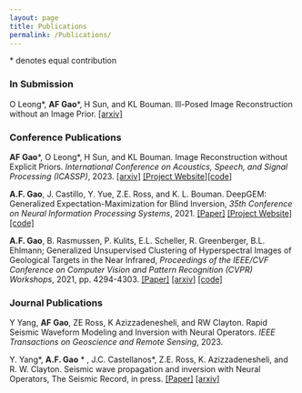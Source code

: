 ```yaml
---
layout: page
title: Publications
permalink: /Publications/
---
```


<style>
img {
  display: block;
  margin-left: auto;
  margin-right: auto;
}
</style>

<style>
embed{
  display: block;
  margin-left: auto;
  margin-right: auto;
}
</style>

 \* denotes equal contribution
 
### In Submission
 
O Leong\*, **AF Gao**\*, H Sun, and KL Bouman. Ill-Posed Image Reconstruction without an Image Prior. [[arxiv]](https://arxiv.org/abs/2304.05589)

### Conference Publications

**AF Gao**\*, O Leong\*, H Sun, and KL Bouman. Image Reconstruction without Explicit Priors. *International Conference on Acoustics, Speech, and Signal Processing (ICASSP)*, 2023. [[arxiv]](https://arxiv.org/abs/2303.12217) [[Project Website]](http://imaging.cms.caltech.edu/igm/)[[code]](https://github.com/angelafgao/IGM)

**A.F. Gao**, J. Castillo, Y. Yue, Z.E. Ross, and K. L. Bouman. DeepGEM: Generalized Expectation-Maximization for Blind Inversion, *35th Conference on Neural Information Processing Systems*, 2021. [[Paper]](https://proceedings.neurips.cc/paper/2021/hash/606c90a06173d69682feb83037a68fec-Abstract.html) [[Project Website]](http://imaging.cms.caltech.edu/deepgem/) [[code]](https://github.com/angelafgao/DeepGEM)

**A.F. Gao**, B. Rasmussen, P. Kulits, E.L. Scheller, R. Greenberger, B.L. Ehlmann; Generalized Unsupervised Clustering of Hyperspectral Images of Geological Targets in the Near Infrared, *Proceedings of the IEEE/CVF Conference on Computer Vision and Pattern Recognition (CVPR) Workshops*, 2021, pp. 4294-4303. [[Paper]](https://openaccess.thecvf.com/content/CVPR2021W/PBVS/papers/Gao_Generalized_Unsupervised_Clustering_of_Hyperspectral_Images_of_Geological_Targets_in_CVPRW_2021_paper.pdf) [[arxiv]](https://arxiv.org/abs/2106.13315) [[code]](https://github.com/angelafgao/GyPSUM)

### Journal Publications

Y Yang, **AF Gao**, ZE Ross, K Azizzadenesheli, and RW Clayton. Rapid Seismic Waveform Modeling and Inversion
with Neural Operators. *IEEE Transactions on Geoscience and Remote Sensing*, 2023.

Y. Yang\*, **A.F. Gao** \* , J.C. Castellanos\*, Z.E. Ross, K. Azizzadenesheli, and R. W. Clayton. Seismic wave propagation and inversion with Neural Operators, The Seismic Record, in press. [[Paper]](https://pubs.geoscienceworld.org/ssa/tsr/article/1/3/126/609317/Seismic-Wave-Propagation-and-Inversion-with-Neural) [[arxiv]](https://arxiv.org/abs/2108.05421) 



